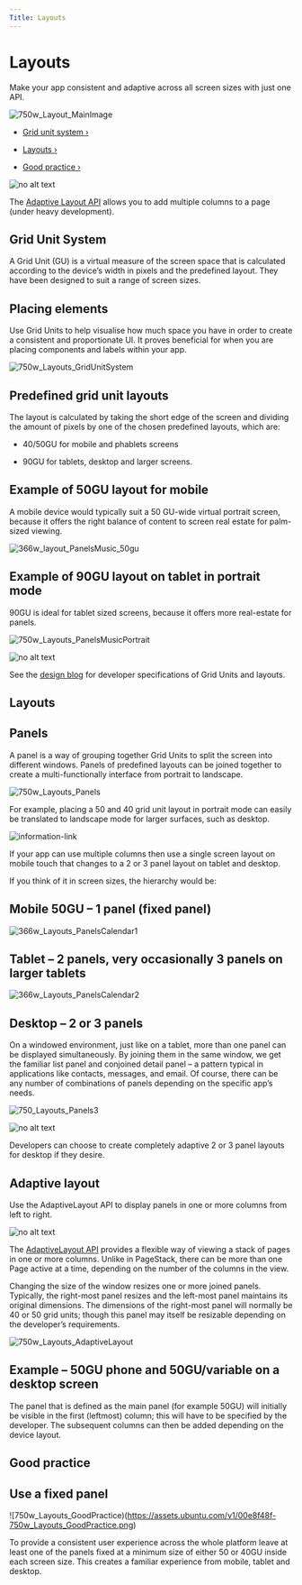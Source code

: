 ```yaml
---
Title: Layouts
---
```


# Layouts


Make your app consistent and adaptive across all screen sizes with just one API.

![750w_Layout_MainImage](https://assets.ubuntu.com/v1/a7a07787-750w_Layout_MainImage.png)


-  [Grid unit system ›](#grid-unit-system)

-  [Layouts ›](#layouts)

-  [Good practice ›](#good-practice)


![no alt text](https://assets.ubuntu.com/v1/608696e3-developer_links.png)


The  [Adaptive Layout API](https://developer.ubuntu.com/api/apps/design/qml/sdk-15.04.1/Ubuntu.Components.AdaptivePageLayout/) allows you to add multiple columns to a page (under heavy development).


## Grid Unit System


A Grid Unit (GU) is a virtual measure of the screen space that is calculated according to the device’s width in pixels and the predefined layout. They have been designed to suit a range of screen sizes.


## Placing elements


Use Grid Units to help visualise how much space you have in order to create a consistent and proportionate UI. It proves beneficial for when you are placing components and labels within your app.


![750w_Layouts_GridUnitSystem](https://assets.ubuntu.com/v1/d0b08da7-750w_Layouts_GridUnitSystem.png)


## Predefined grid unit layouts


The layout is calculated by taking the short edge of the screen and dividing the amount of pixels by one of the chosen predefined layouts, which are:

- 40/50GU for mobile and phablets screens

- 90GU for tablets, desktop and larger screens.


## Example of 50GU layout for mobile


A mobile device would typically suit a 50 GU-wide virtual portrait screen, because it offers the right balance of content to screen real estate for palm-sized viewing.


![366w_layout_PanelsMusic_50gu](https://assets.ubuntu.com/v1/07c68cbd-366w_layout_PanelsMusic_50gu.png)


## Example of 90GU layout on tablet in portrait mode


90GU is ideal for tablet sized screens, because it offers more real-estate for panels.

![750w_Layouts_PanelsMusicPortrait](https://assets.ubuntu.com/v1/360dd366-750w_Layouts_PanelsMusicPortrait.png)


![no alt text](https://assets.ubuntu.com/v1/75f60d24-link_external.png)


See the  [design blog](http://design.canonical.com/2015/06/the-grid-system-in-detail/) for developer specifications of Grid Units and layouts.


## Layouts


## Panels


A panel is a way of grouping together Grid Units to split the screen into different windows. Panels of predefined layouts can be joined together to create a multi-functionally interface from portrait to landscape.

![750w_Layouts_Panels](https://assets.ubuntu.com/v1/dc2c8f6d-750w_Layouts_Panels.png)


For example, placing a 50 and 40 grid unit layout in portrait mode can easily be translated to landscape mode for larger surfaces, such as desktop.


![information-link](https://assets.ubuntu.com/v1/e9f11635-information-link.png)


If your app can use multiple columns then use a single screen layout on mobile touch that changes to a 2 or 3 panel layout on tablet and desktop.


If you think of it in screen sizes, the hierarchy would be:

## Mobile 50GU – 1 panel (fixed panel)

![366w_Layouts_PanelsCalendar1](https://assets.ubuntu.com/v1/510a8320-366w_Layouts_PanelsCalendar1.png)


## Tablet – 2 panels, very occasionally 3 panels on larger tablets

![366w_Layouts_PanelsCalendar2](https://assets.ubuntu.com/v1/016dec66-366w_Layouts_PanelsCalendar2.png)


## Desktop – 2 or 3 panels


On a windowed environment, just like on a tablet, more than one panel can be displayed simultaneously. By joining them in the same window, we get the familiar list panel and conjoined detail panel – a pattern typical in applications like contacts, messages, and email. Of course, there can be any number of combinations of panels depending on the specific app’s needs.

![750_Layouts_Panels3](https://assets.ubuntu.com/v1/0f37e2e2-750_Layouts_Panels3.png)


![no alt text](https://assets.ubuntu.com/v1/608696e3-developer_links.png)


Developers can choose to create completely adaptive 2 or 3 panel layouts for desktop if they desire.


## Adaptive layout


Use the AdaptiveLayout API to display panels in one or more columns from left to right.


![no alt text](https://assets.ubuntu.com/v1/e9f11635-information-link.png)


The  [AdaptiveLayout API](https://developer.ubuntu.com/api/apps/design/qml/sdk-15.04.1/Ubuntu.Components.AdaptivePageLayout/) provides a flexible way of viewing a stack of pages in one or more columns. Unlike in PageStack, there can be more than one Page active at a time, depending on the number of the columns in the view.


Changing the size of the window resizes one or more joined panels. Typically, the right-most panel resizes and the left-most panel maintains its original dimensions. The dimensions of the right-most panel will normally be 40 or 50 grid units; though this panel may itself be resizable depending on the developer’s requirements.

![750w_Layouts_AdaptiveLayout](https://assets.ubuntu.com/v1/f89dd4c0-750w_Layouts_AdaptiveLayout.png)


## Example – 50GU phone and 50GU/variable on a desktop screen


The panel that is defined as the main panel (for example 50GU) will initially be visible in the first (leftmost) column; this will have to be specified by the developer. The subsequent columns can then be added depending on the device layout.


## Good practice


## Use a fixed panel

![750w_Layouts_GoodPractice)(https://assets.ubuntu.com/v1/00e8f48f-750w_Layouts_GoodPractice.png)


To provide a consistent user experience across the whole platform leave at least one of the panels fixed at a minimum size of either 50 or 40GU inside each screen size. This creates a familiar experience from mobile, tablet and desktop.


